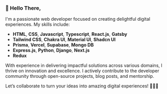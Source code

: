 ### 👋 Hello There,

I'm a passionate web developer focused on creating delightful digital experiences. My skills include:

- **HTML**, **CSS**, **Javascript**, **Typescript**, **React.js**, **Gatsby**
- **Tailwind CSS**, **Chakra UI**, **Material UI**, **Shadcn UI**
- **Prisma**, **Vercel**, **Supabase**, **Mongo DB**
- **Express.js**, **Python**, **Django**, **Next.js**
- **Redux**

With experience in delivering impactful solutions across various domains, I thrive on innovation and excellence. I actively contribute to the developer community through open-source projects, blog posts, and mentorship.

Let’s collaborate to turn your ideas into amazing digital experiences! 👨‍💻✨

